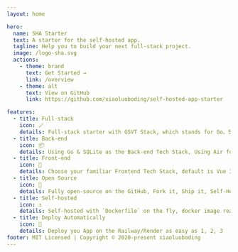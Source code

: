 ```yaml
---
layout: home

hero:
  name: SHA Starter
  text: A starter for the self-hosted app.
  tagline: Help you to build your next full-stack project.
  image: /logo-sha.svg
  actions:
    - theme: brand
      text: Get Started →
      link: /overview
    - theme: alt
      text: View on GitHub
      link: https://github.com/xiaoluoboding/self-hosted-app-starter

features:
  - title: Full-stack
    icon: 🪄
    details: Full-stack starter with GSVT Stack, which stands for Go、SQLite、Vue 3、TailwindCSS
  - title: Back-end
    icon: 📦
    details: Using Go & SQLite as the Back-end Tech Stack, Using Air for Live-reloading Go apps
  - title: Front-end
    icon: 🖖
    details: Choose your familiar Frontend Tech Stack, default is Vue 3, and it served by Vite
  - title: Open Source
    icon: 🐙
    details: Fully open-source on the GitHub, Fork it, Ship it, Self-Hosted it.
  - title: Self-hosted
    icon: ⚓️
    details: Self-hosted with `Dockerfile` on the fly, docker image ready to use.
  - title: Deploy Automatically
    icon: 🚄
    details: Deploy you App on the Railway/Render as easy as 1, 2, 3
footer: MIT Licensed | Copyright © 2020-present xiaoluoboding
---
```


